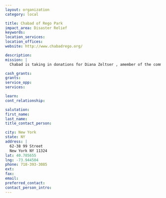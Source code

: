 ```yaml
---
layout: organization
category: local

title: Chabad of Rego Park
impact_area: Disaster Relief
keywords: 
location_services: 
location_offices: 
website: http://www.chabadrego.org/

description: 
mission: |
  Chabad is taking in donations for Diana Zeltser , amember of the communitys whose partment was burnt in a fire.

cash_grants: 
grants: 
service_opp: 
services: 

learn: 
cont_relationship: 

salutation: 
first_name: 
last_name: 
title_contact_person: 

city: New York
state: NY
address: |
  62-38 99 Street  
  New York NY 11324
lat: 40.785655
lng: -73.944504
phone: 718-393-3085
ext: 
fax: 
email: 
preferred_contact: 
contact_person_intro: 
---
```

